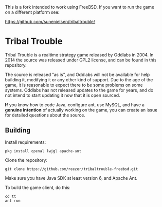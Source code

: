 This is a fork intended to work using FreeBSD. If you want
to run the game on a different platform see:

https://github.com/sunenielsen/tribaltrouble/

Tribal Trouble
==============
Tribal Trouble is a realtime strategy game released by Oddlabs in 2004. In 2014 the source was released under GPL2 license, and can be found in this repository.

The source is released "as is", and Oddlabs will not be available for help building it, modifying it or any other kind of support. Due to the age of the game, it is reasonable to expect there to be some problems on some systems. Oddlabs has not released updates to the game for years, and do not intend to start updating it now that it is open sourced.

**If** you know how to code Java, configure ant, use MySQL, and have a **genuine intention** of actually working on the game, you can create an issue for detailed questions about the source.


Building
--------
Install requirements:
```
pkg install openal lwjgl apache-ant
```

Clone the repository:
```
git clone https://github.com/reezer/tribaltrouble-freebsd.git
```
Make sure you have Java SDK at least version 6, and Apache Ant.


To build the game client, do this:
```
cd tt
ant run
```

